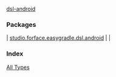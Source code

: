 [dsl-android](./index.md)

### Packages

| [studio.forface.easygradle.dsl.android](studio.forface.easygradle.dsl.android/index.md) |  |

### Index

[All Types](alltypes/index.md)